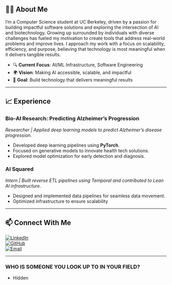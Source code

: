 
## 👨‍🎓 About Me  
I’m a Computer Science student at UC Berkeley, driven by a passion for building impactful software solutions and exploring the intersection of AI and biotechnology. Growing up surrounded by individuals with diverse challenges has fueled my motivation to create tools that address real-world problems and improve lives. I approach my work with a focus on scalability, efficiency, and purpose, believing that technology is most meaningful when it delivers tangible results.

- 🔍 **Current Focus**: AI/ML Infrastructure, Software Engineering
- 🌍 **Vision**: Making AI accessible, scalable, and impactful  
- 🎯 **Goal**: Build technology that delivers meaningful results  

---

## 📈 Experience  

### **Bio-AI Research: Predicting Alzheimer’s Progression**  
*Researcher | Applied deep learning models to predict Alzheimer’s disease progression.*  
- Developed deep learning pipelines using **PyTorch**.  
- Focused on generative models to innovate health tech solutions.  
- Explored model optimization for early detection and diagnosis.  

### **AI Squared**  
*Intern | Built reverse ETL pipelines using Temporal and contributed to Lean AI infrastructure.*  
- Designed and implemented data pipelines for seamless data movement.  
- Optimized infrastructure to ensure scalability

---

## 📫 Connect With Me  

[![LinkedIn](https://img.shields.io/badge/LinkedIn-Connect-blue)](https://linkedin.com/in/lee-irene)  
[![GitHub](https://img.shields.io/badge/GitHub-Follow-black)](https://github.com/irenelgg)  
[![Email](https://img.shields.io/badge/Email-Contact-red)](mailto:irenewithlove.lee@gmail.com)

---

### WHO IS SOMEONE YOU LOOK UP TO IN YOUR FIELD?
- Hidden
